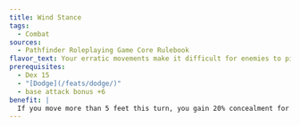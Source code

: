 ```yaml
---
title: Wind Stance
tags:
  - Combat
sources:
  - Pathfinder Roleplaying Game Core Rulebook
flavor_text: Your erratic movements make it difficult for enemies to pinpoint your location.
prerequisites:
  - Dex 15
  - "[Dodge](/feats/dodge/)"
  - base attack bonus +6
benefit: |
  If you move more than 5 feet this turn, you gain 20% concealment for 1 round against ranged attacks.
---
```

